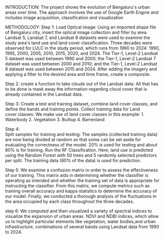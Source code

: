 INTRODUCTION:
The project shows the evolution of Bengaluru's urban areas over time. The approach involves the use of Google Earth Engine and includes image acquisition, classification and visualization

METHODOLOGY:
Step 1:
      Load Optical image: Using an imported shape file of Bengaluru city, insert the optical image collection and filter by area.
      Landsat 5, Landsat 7, and Landsat 8 datasets were used to examine the study area's land use and land cover classification. Three decades were observed for LULC in the study period, which runs from 1990 to 
      2024: 1990, 1995, 2000, 2005, 2010, 2015, 2020, and 2024. The Tier-1, Level-2 Landsat 5 dataset was used between 1990 and 2000; the Tier-1, Level-2 Landsat 7 dataset was used between 2000 and 2010; and the 
      Tier-1, Level-2 Landsat 8 dataset was used between 2015 and 2024. After adding the imagery and applying a filter to the desired area and time frame, create a composite.

Step 2:
      create a function to take clouds out of the Landsat data: All that has to be done is mask away the information regarding cloud cover that is already contained in the Landsat data.

Step 3:
      Create a test and training dataset, combine land cover classes, and define the bands and training points.
      Collect training data for Land cover classes: We make use of land cover classes in this example:
       1. Waterbody
       2. Vegetation
       3. Builtup
       4. Barrenland

Step 4:     
     Split samples for training and testing: The samples (collected training data) are now being divided at random so that some can be set aside for evaluating the correctness of the model. 20% is used for 
     testing and about 80% is for training. Run the RF Classification. 
     Here, land use is predicted using the Random Forest with 50 trees and 5 randomly selected predictors per split. The training data (80% of the data) is  used for prediction.

Step 5:
      We examine a confusion matrix in order to assess the effectiveness of our training. This matrix aids in determining whether the classifier is operating as intended and whether the training set of data is 
      appropriate for instructing the classifier. From this matrix, we compute metrics such as training overall accuracy and kappa statistics to determine the accuracy of our model. Finally, we conducted a 
      thorough analysis of the fluctuations in the area occupied by each class throughout the three decades.

step 6:
      We computed and then visualized a variety of spectral indices to visualize the expansion of urban areas. NDVI and NDBI  indices, which allow us to highlight particular elements like vegetation, water 
      bodies,and urban infrastructure,  combinations of several bands using Landsat data from 1990 to 2024.
      


      
     
     
